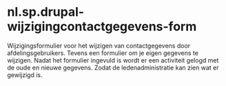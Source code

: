 # nl.sp.drupal-wijzigingcontactgegevens-form

Wijzigingsformulier voor het wijzigen van contactgegevens door afdelingsgebruikers. Tevens een formulier om je eigen gegevens te wijzigen.
Nadat het formulier ingevuld is wordt er een activiteit gelogd met de oude en nieuwe gegevens. Zodat de ledenadministratie kan zien wat er gewijzigd is.
